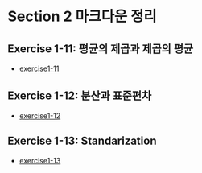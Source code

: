 # Section 2 마크다운 정리

## Exercise 1-11: 평균의 제곱과 제곱의 평균
* [exercise1-11](https://github.com/Hojeong827/TIL/blob/main/Python/basic/code/exercise1-11.py) 

## Exercise 1-12: 분산과 표준편차
* [exercise1-12](https://github.com/Hojeong827/TIL/blob/main/Python/basic/code/exercise1-12.py) 

## Exercise 1-13: Standarization
* [exercise1-13](https://github.com/Hojeong827/TIL/blob/main/Python/basic/code/exercise1-13.py) 
